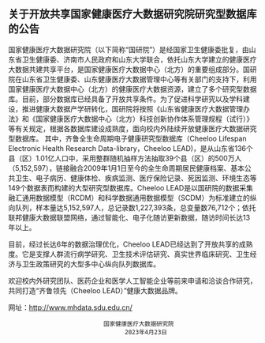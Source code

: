 ## 关于开放共享国家健康医疗大数据研究院研究型数据库的公告

国家健康医疗大数据研究院（以下简称“国研院”）是经国家卫生健康委批复，由山东省卫生健康委、济南市人民政府和山东大学联合，依托山东大学建立的健康医疗大数据共建共享平台，是国家健康医疗大数据中心（北方）的重要组成部分。国研院在山东省卫生健康委、山东健康医疗大数据管理中心等有关部门的支持下，利用国家健康医疗大数据中心（北方）的健康医疗大数据资源，建立了多个研究型数据库。目前，部分数据库已经具备了开放共享条件。为了促进科学研究以及学科建设，推进健康大数据产学研转化，国研院将按照《山东省健康医疗大数据管理办法》和《国家健康医疗大数据中心（北方）科技创新协作体系管理规程（试行）》等有关规定，根据各数据库建设成熟度，面向校内外陆续开放健康医疗大数据研究型数据库。
    其中，齐鲁全生命周期电子健康研究型数据库（Cheeloo Lifespan Electronic Health Research Data-library，Cheeloo LEAD)，是从山东省136个县（区）1.01亿人口中，采用整群随机抽样方法抽取39个县（区）的500万人（5,152,597），链接融合2009年1月1日至今的全生命周期居民健康档案、基本公共卫生、电子病历、健康体检、疾病监测、医疗保险记录、死因监测、环境生态等149个数据表而构建的大型研究型数据库。Cheeloo LEAD是以国研院的数据采集融汇通用数据模型（RCDM）和科学数据通用数据模型（SCDM）为标准建立的纵向队列，样本量达5,152,597人，总记录数1,227,393条，总变量数76,712个；依托联邦健康大数据联盟网络，通过智能化、电子化随访更新数据，随访时间长达13年以上。
  
  目前，经过长达6年的数据治理优化，Cheeloo LEAD已经达到了开放共享的成熟度。它是支撑人群流行病学研究、卫生技术评估研究、真实世界临床研究、卫生经济与卫生政策研究的大型多中心纵向队列数据库。
  
  欢迎校内外研究团队、医药企业和医学人工智能企业等前来申请和洽谈合作研究，共同打造“齐鲁领先（Cheeloo LEAD）”健康大数据品牌。

  网址：http://www.mhdata.sdu.edu.cn/


                               国家健康医疗大数据研究院
                                     2023年4月23日
